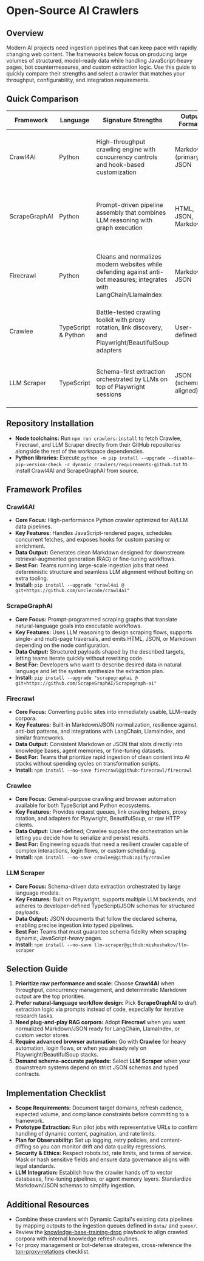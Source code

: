 # Open-Source AI Crawlers

## Overview

Modern AI projects need ingestion pipelines that can keep pace with rapidly
changing web content. The frameworks below focus on producing large volumes of
structured, model-ready data while handling JavaScript-heavy pages, bot
countermeasures, and custom extraction logic. Use this guide to quickly compare
their strengths and select a crawler that matches your throughput,
configurability, and integration requirements.

## Quick Comparison

| Framework     | Language            | Signature Strengths                                                                                                   | Output Formats           | Ideal Team Profile                                                                      |
| ------------- | ------------------- | --------------------------------------------------------------------------------------------------------------------- | ------------------------ | --------------------------------------------------------------------------------------- |
| Crawl4AI      | Python              | High-throughput crawling engine with concurrency controls and hook-based customization                                | Markdown (primary), JSON | Engineering teams building large-scale, automated ingestion loops                       |
| ScrapeGraphAI | Python              | Prompt-driven pipeline assembly that combines LLM reasoning with graph execution                                      | HTML, JSON, Markdown     | Developers comfortable with natural-language specifications who want flexible workflows |
| Firecrawl     | Python              | Cleans and normalizes modern websites while defending against anti-bot measures; integrates with LangChain/LlamaIndex | Markdown, JSON           | AI platform teams feeding RAG or fine-tuning corpora with minimal preprocessing         |
| Crawlee       | TypeScript & Python | Battle-tested crawling toolkit with proxy rotation, link discovery, and Playwright/BeautifulSoup adapters             | User-defined             | Full-stack teams needing browser automation and resilient scheduling                    |
| LLM Scraper   | TypeScript          | Schema-first extraction orchestrated by LLMs on top of Playwright sessions                                            | JSON (schema-aligned)    | Teams that require precise, typed payloads from complex pages                           |

## Repository Installation

- **Node toolchains:** Run `npm run crawlers:install` to fetch Crawlee,
  Firecrawl, and LLM Scraper directly from their GitHub repositories alongside
  the rest of the workspace dependencies.
- **Python libraries:** Execute
  `python -m pip install --upgrade --disable-pip-version-check -r dynamic_crawlers/requirements-github.txt`
  to install Crawl4AI and ScrapeGraphAI from source.

## Framework Profiles

### Crawl4AI

- **Core Focus:** High-performance Python crawler optimized for AI/LLM data
  pipelines.
- **Key Features:** Handles JavaScript-rendered pages, schedules concurrent
  fetches, and exposes hooks for custom parsing or enrichment.
- **Data Output:** Generates clean Markdown designed for downstream
  retrieval-augmented generation (RAG) or fine-tuning workflows.
- **Best For:** Teams running large-scale ingestion jobs that need deterministic
  structure and seamless LLM alignment without bolting on extra tooling.
- **Install:**
  `pip install --upgrade "crawl4ai @ git+https://github.com/unclecode/crawl4ai"`

### ScrapeGraphAI

- **Core Focus:** Prompt-programmed scraping graphs that translate
  natural-language goals into executable workflows.
- **Key Features:** Uses LLM reasoning to design scraping flows, supports
  single- and multi-page traversals, and emits HTML, JSON, or Markdown depending
  on the node configuration.
- **Data Output:** Structured payloads shaped by the described targets, letting
  teams iterate quickly without rewriting code.
- **Best For:** Developers who want to describe desired data in natural language
  and let the system synthesize the extraction plan.
- **Install:**
  `pip install --upgrade "scrapegraphai @ git+https://github.com/ScrapeGraphAI/Scrapegraph-ai"`

### Firecrawl

- **Core Focus:** Converting public sites into immediately usable, LLM-ready
  corpora.
- **Key Features:** Built-in Markdown/JSON normalization, resilience against
  anti-bot patterns, and integrations with LangChain, LlamaIndex, and similar
  frameworks.
- **Data Output:** Consistent Markdown or JSON that slots directly into
  knowledge bases, agent memories, or fine-tuning datasets.
- **Best For:** Teams that prioritize rapid ingestion of clean content into AI
  stacks without spending cycles on transformation scripts.
- **Install:** `npm install --no-save firecrawl@github:firecrawl/firecrawl`

### Crawlee

- **Core Focus:** General-purpose crawling and browser automation available for
  both TypeScript and Python ecosystems.
- **Key Features:** Provides request queues, link crawling helpers, proxy
  rotation, and adapters for Playwright, BeautifulSoup, or raw HTTP clients.
- **Data Output:** User-defined; Crawlee supplies the orchestration while
  letting you decide how to serialize and persist results.
- **Best For:** Engineering squads that need a resilient crawler capable of
  complex interactions, login flows, or custom scheduling.
- **Install:** `npm install --no-save crawlee@github:apify/crawlee`

### LLM Scraper

- **Core Focus:** Schema-driven data extraction orchestrated by large language
  models.
- **Key Features:** Built on Playwright, supports multiple LLM backends, and
  adheres to developer-defined TypeScript/JSON schemas for structured payloads.
- **Data Output:** JSON documents that follow the declared schema, enabling
  precise ingestion into typed pipelines.
- **Best For:** Teams that must guarantee schema fidelity when scraping dynamic,
  JavaScript-heavy pages.
- **Install:**
  `npm install --no-save llm-scraper@github:mishushakov/llm-scraper`

## Selection Guide

1. **Prioritize raw performance and scale:** Choose **Crawl4AI** when
   throughput, concurrency management, and deterministic Markdown output are the
   top priorities.
2. **Prefer natural-language workflow design:** Pick **ScrapeGraphAI** to draft
   extraction logic via prompts instead of code, especially for iterative
   research tasks.
3. **Need plug-and-play RAG corpora:** Adopt **Firecrawl** when you want
   normalized Markdown/JSON ready for LangChain, LlamaIndex, or custom vector
   stores.
4. **Require advanced browser automation:** Go with **Crawlee** for heavy
   automation, login flows, or when you already rely on Playwright/BeautifulSoup
   stacks.
5. **Demand schema-accurate payloads:** Select **LLM Scraper** when your
   downstream systems depend on strict JSON schemas and typed contracts.

## Implementation Checklist

- **Scope Requirements:** Document target domains, refresh cadence, expected
  volume, and compliance constraints before committing to a framework.
- **Prototype Extraction:** Run pilot jobs with representative URLs to confirm
  handling of dynamic content, pagination, and rate limits.
- **Plan for Observability:** Set up logging, retry policies, and
  content-diffing so you can monitor drift and data quality regressions.
- **Security & Ethics:** Respect robots.txt, rate limits, and terms of service.
  Mask or hash sensitive fields and ensure data governance aligns with legal
  standards.
- **LLM Integration:** Establish how the crawler hands off to vector databases,
  fine-tuning pipelines, or agent memory layers. Standardize Markdown/JSON
  schemas to simplify ingestion.

## Additional Resources

- Combine these crawlers with Dynamic Capital's existing data pipelines by
  mapping outputs to the ingestion queues defined in `data/` and `queue/`.
- Review the [knowledge-base-training-drop](./knowledge-base-training-drop.md)
  playbook to align crawled corpora with internal knowledge refresh routines.
- For proxy management or bot-defense strategies, cross-reference the
  [ton-proxy-rotations](./ton-proxy-rotations.md) checklist.
